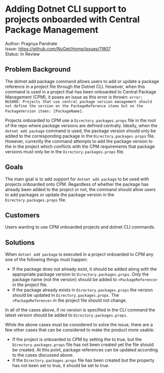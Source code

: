 # Adding Dotnet CLI support to projects onboarded with Central Package Management

Author: Pragnya Pandrate <br>
Issue: https://github.com/NuGet/Home/issues/11807 <br>
Status: In Review <br>

## Problem Background
The dotnet add package command allows users to add or update a package reference in a project file through the Dotnet CLI. However, when this command is used in a project that has been onboarded to Central Package Management (CPM), it poses an issue as this error is thrown: `error: NU1008: Projects that use central package version management should not define the version on the PackageReference items but on the PackageVersion items: [PackageName]`.

Projects onboarded to CPM use a `Directory.packages.props` file in the root of the repo where package versions are defined centrally. Ideally, when the `dotnet add package` command is used, the package version should only be added to the corresponding package in the `Directory.packages.props` file. However, currently the command attempts to add the package version to the <PackageReference /> in the project which conflicts with the CPM requirements that package versions must only be in the `Directory.packages.props` file. 

## Goals
The main goal is to add support for `dotnet add package` to be used with projects onboarded onto CPM. Regardless of whether the package has already been added to the project or not, the command should allow users to add packages or update the package version in the `Directory.packages.props` file.

## Customers
Users wanting to use CPM onboarded projects and dotnet CLI commands.

## Solutions
When `dotnet add package` is executed in a project onboarded to CPM any one of the following things must happen: 
- If the package does not already exist, it should be added along with the appropriate package version to `Directory.packages.props`. Only the package name (not the version) should be added to `<PackageReference>` in the project file.
- If the package already exists in `Directory.packages.props` the version should be updated in `Directory.packages.props`. The `<PackageReference>` in the project file should not change.

In all of the cases above, if no version is specified in the CLI command the latest version should be added to `Directory.packages.props`.

While the above cases must be considered to solve the issue, there are a few other cases that can be considered to make the product more usable:
- If the project is onboarded to CPM by setting the <ManagePackageVersionsCentrally> to true, but the `Directory.packages.props` file has not been created yet the file should be created. At this point, package references can be updated according to the cases discussed above.
- If the `Directory.packages.props` file has been created but the <ManagePackageVersionsCentrally> property has not been set to true, it should be set to true.


